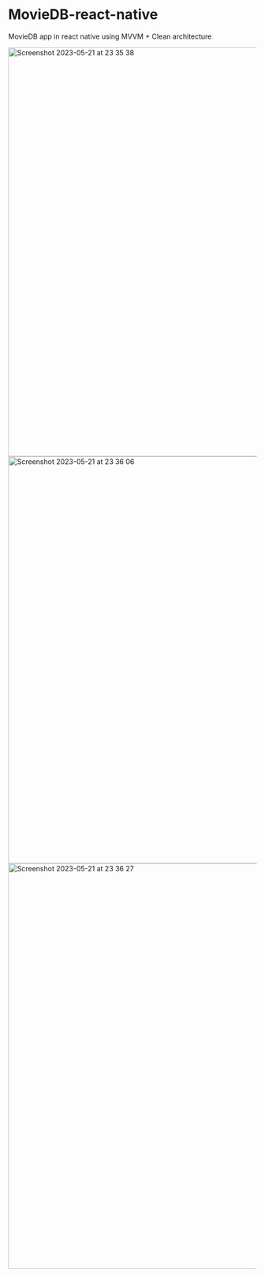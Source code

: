 # MovieDB-react-native
MovieDB app in react native using MVVM + Clean architecture


<img width="829" alt="Screenshot 2023-05-21 at 23 35 38" src="https://github.com/dianamelga/MovieDB-react-native/assets/24572020/8037b0da-adb3-446a-bc76-42fa57f2823e">
<img width="825" alt="Screenshot 2023-05-21 at 23 36 06" src="https://github.com/dianamelga/MovieDB-react-native/assets/24572020/febe5a77-bb07-4fa1-8629-66a8772d5989">
<img width="822" alt="Screenshot 2023-05-21 at 23 36 27" src="https://github.com/dianamelga/MovieDB-react-native/assets/24572020/113aa1ab-0cb0-4973-b4ca-97613055649d">
